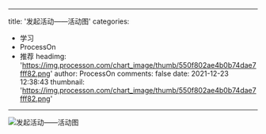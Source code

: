 
---
title: '发起活动——活动图'
categories: 
 - 学习
 - ProcessOn
 - 推荐
headimg: 'https://img.processon.com/chart_image/thumb/550f802ae4b0b74dae7fff82.png'
author: ProcessOn
comments: false
date: 2021-12-23 12:38:43
thumbnail: 'https://img.processon.com/chart_image/thumb/550f802ae4b0b74dae7fff82.png'
---

<div>   
<img class="thumb" alt="发起活动——活动图" src="https://img.processon.com/chart_image/thumb/550f802ae4b0b74dae7fff82.png" referrerpolicy="no-referrer">
<p></p>  
</div>
            
